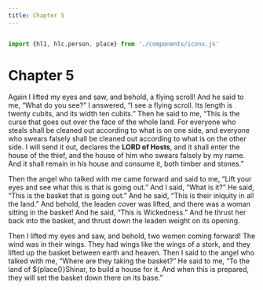 ```yaml
---
title: Chapter 5
---
```

  <style>
    .small-text {
      font-size: 12pt;
      margin: 2pt;
    }

  </style>

<link rel="stylesheet" href="https://cdnjs.cloudflare.com/ajax/libs/font-awesome/6.0.0-beta3/css/all.min.css">

```js

import {hl1, hlc,person, place} from './components/icons.js'

```
# Chapter 5
Again I lifted my eyes and saw, and behold, a flying scroll! And he said to me, “What do you see?” I answered, “I see a flying scroll. Its length is <span class="blue">twenty cubits</span>, and its width <span class="blue">ten cubits</span>.” Then he said to me, “This is the curse that goes out over the face of the whole land. For everyone who steals shall be cleaned out according to what is on one side, and everyone who swears falsely shall be cleaned out according to what is on the other side. I will send it out, declares the **LORD of Hosts**, and it shall enter the house of the thief, and the house of him who swears falsely by my name. And it shall remain in his house and consume it, both timber and stones.”

Then the angel who talked with me came forward and said to me, “Lift your eyes and see what this is that is going out.” And I said, “What is it?” He said, “This is the basket that is going out.” And he said, “This is their iniquity in all the land.” And behold, the leaden cover was lifted, and there was a woman sitting in the basket! And he said, “This is Wickedness.” And he thrust her back into the basket, and thrust down the leaden weight on its opening.

Then I lifted my eyes and saw, and behold, two women coming forward! The wind was in their wings. They had wings like the wings of a stork, and they lifted up the basket between earth and heaven. Then I said to the angel who talked with me, “Where are they taking the basket?” He said to me, “To the land of ${place()}Shinar, to build a house for it. And when this is prepared, they will set the basket down there on its base.”
